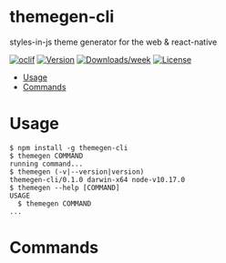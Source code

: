 themegen-cli
============

styles-in-js theme generator for the web &amp; react-native

[![oclif](https://img.shields.io/badge/cli-oclif-brightgreen.svg)](https://oclif.io)
[![Version](https://img.shields.io/npm/v/themegen-cli.svg)](https://npmjs.org/package/themegen-cli)
[![Downloads/week](https://img.shields.io/npm/dw/themegen-cli.svg)](https://npmjs.org/package/themegen-cli)
[![License](https://img.shields.io/npm/l/themegen-cli.svg)](https://github.com/apostopher/themegen-cli/blob/master/package.json)

<!-- toc -->
* [Usage](#usage)
* [Commands](#commands)
<!-- tocstop -->
# Usage
<!-- usage -->
```sh-session
$ npm install -g themegen-cli
$ themegen COMMAND
running command...
$ themegen (-v|--version|version)
themegen-cli/0.1.0 darwin-x64 node-v10.17.0
$ themegen --help [COMMAND]
USAGE
  $ themegen COMMAND
...
```
<!-- usagestop -->
# Commands
<!-- commands -->

<!-- commandsstop -->
